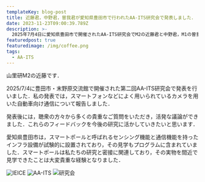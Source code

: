 ```yaml
---
templateKey: blog-post
title: 近藤君，中野君，曽我君が愛知県豊田市で行われたAA-ITS研究会で発表しました．
date: 2023-11-23T09:00:39.789Z
description: >-
  2025年7月4日に愛知県豊田市で開催されたAA-ITS研究会でM2の近藤君と中野君，M1の曽我君が発表を行いました．
featuredpost: true
featuredimage: /img/coffee.png
tags:
  - AA-ITS
---
```

山里研M2の近藤です．

2025/7/4に豊田市・末野原交流館で開催された第二回AA-ITS研究会で発表を行いました．私の発表では，スマートフォンなどによく用いられているカメラを用いた自動車向け通信について報告しました．

発表後には，聴衆の方々から多くの貴重なご質問をいただき，活発な議論ができました．これらのフィードバックを今後の研究に活かしていきたいと思います．

愛知県豊田市は，スマートポールと呼ばれるセンシング機能と通信機能を持ったインフラ設備が試験的に設置されており，その見学もプログラムに含まれていました．スマートポールは私たちの研究と密接に関連しており，その実物を間近で見学できたことは大変貴重な経験となりました．


![IEICE](./20250704-AAITS-0)
![AA-ITS](./20250704-AAITS-1)
![研究会](./20250704-AAITS-2)
